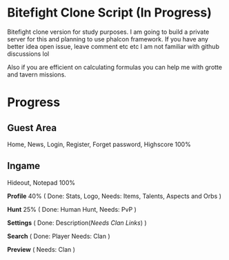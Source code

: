 # Bitefight Clone Script (In Progress)

Bitefight clone version for study purposes. I am going to build a private server for this and planning to use phalcon framework. If you have any better idea open issue, leave comment etc etc I am not familiar with github discussions lol

Also if you are efficient on calculating formulas you can help me with grotte and tavern missions.

# Progress

## Guest Area

Home, News, Login, Register, Forget password, Highscore 100%

## Ingame

Hideout, Notepad 100%

**Profile** 40% ( Done: Stats, Logo, Needs: Items, Talents, Aspects and Orbs )

**Hunt** 25% ( Done: Human Hunt, Needs: PvP )

**Settings** ( Done: Description(*Needs Clan Links*) )

**Search** ( Done: Player Needs: Clan )

**Preview** ( Needs: Clan )
